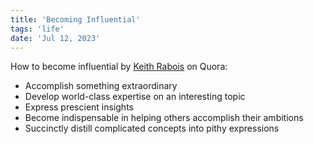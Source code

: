 ```yaml
---
title: 'Becoming Influential'
tags: 'life'
date: 'Jul 12, 2023'
---
```


How to become influential by [Keith Rabois](https://qr.ae/pyUA9R) on Quora:

- Accomplish something extraordinary
- Develop world-class expertise on an interesting topic
- Express prescient insights
- Become indispensable in helping others accomplish their ambitions
- Succinctly distill complicated concepts into pithy expressions
